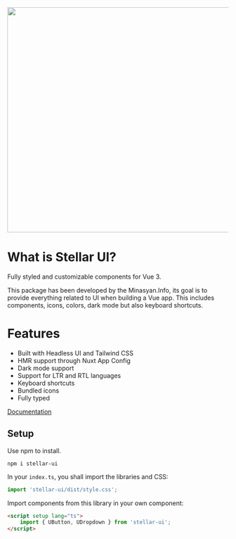 <img src="https://github.com/ManukMinasyan/stellar-ui/blob/main/art/stellar-uu-logo.jpeg?raw=true" width="512" />

# What is Stellar UI?

Fully styled and customizable components for Vue 3.

This package has been developed by the Minasyan.Info, its goal is to provide everything related
to UI when building a Vue app. This includes components, icons, colors, dark mode but also keyboard shortcuts.

# Features

-  Built with Headless UI and Tailwind CSS
-  HMR support through Nuxt App Config
-  Dark mode support
-  Support for LTR and RTL languages
-  Keyboard shortcuts
-  Bundled icons
-  Fully typed

[Documentation](https://manukminasyan.github.io/stellar-ui/)

## Setup

Use npm to install.

```
npm i stellar-ui
```

In your `index.ts`, you shall import the libraries and CSS:

```ts
import 'stellar-ui/dist/style.css';
```

Import components from this library in your own component:

```html
<script setup lang="ts">
    import { UButton, UDropdown } from 'stellar-ui';
</script>
```
